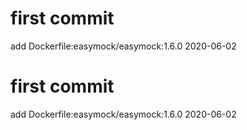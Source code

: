 # first commit
add Dockerfile:easymock/easymock:1.6.0 2020-06-02
# first commit
add Dockerfile:easymock/easymock:1.6.0 2020-06-02
